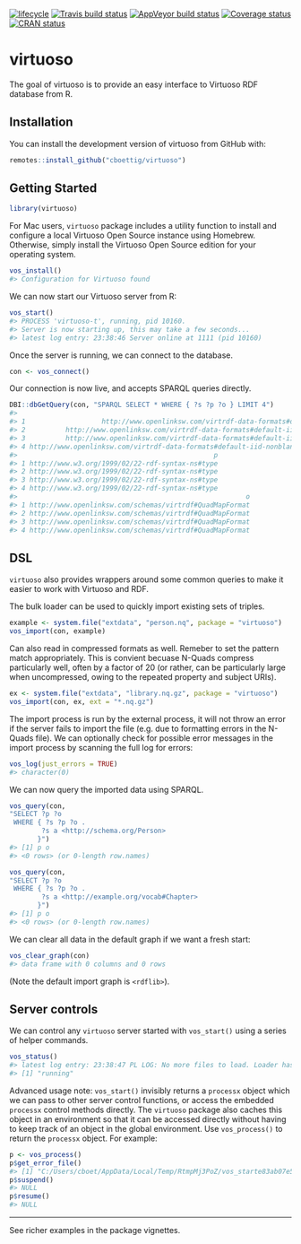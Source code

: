 
[![lifecycle](https://img.shields.io/badge/lifecycle-experimental-orange.svg)](https://www.tidyverse.org/lifecycle/#experimental) [![Travis build status](https://travis-ci.org/cboettig/virtuoso.svg?branch=master)](https://travis-ci.org/cboettig/virtuoso) [![AppVeyor build status](https://ci.appveyor.com/api/projects/status/github/cboettig/virtuoso?branch=master&svg=true)](https://ci.appveyor.com/project/cboettig/virtuoso) [![Coverage status](https://codecov.io/gh/cboettig/virtuoso/branch/master/graph/badge.svg)](https://codecov.io/github/cboettig/virtuoso?branch=master) [![CRAN status](https://www.r-pkg.org/badges/version/virtuoso)](https://cran.r-project.org/package=virtuoso)

<!-- README.md is generated from README.Rmd. Please edit that file -->
virtuoso
========

The goal of virtuoso is to provide an easy interface to Virtuoso RDF database from R.

Installation
------------

You can install the development version of virtuoso from GitHub with:

``` r
remotes::install_github("cboettig/virtuoso")
```

Getting Started
---------------

``` r
library(virtuoso)
```

For Mac users, `virtuoso` package includes a utility function to install and configure a local Virtuoso Open Source instance using Homebrew. Otherwise, simply install the Virtuoso Open Source edition for your operating system.

``` r
vos_install()
#> Configuration for Virtuoso found
```

We can now start our Virtuoso server from R:

``` r
vos_start()
#> PROCESS 'virtuoso-t', running, pid 10160.
#> Server is now starting up, this may take a few seconds...
#> latest log entry: 23:38:46 Server online at 1111 (pid 10160)
```

Once the server is running, we can connect to the database.

``` r
con <- vos_connect()
```

Our connection is now live, and accepts SPARQL queries directly.

``` r
DBI::dbGetQuery(con, "SPARQL SELECT * WHERE { ?s ?p ?o } LIMIT 4")
#>                                                                              s
#> 1                   http://www.openlinksw.com/virtrdf-data-formats#default-iid
#> 2          http://www.openlinksw.com/virtrdf-data-formats#default-iid-nullable
#> 3          http://www.openlinksw.com/virtrdf-data-formats#default-iid-nonblank
#> 4 http://www.openlinksw.com/virtrdf-data-formats#default-iid-nonblank-nullable
#>                                                 p
#> 1 http://www.w3.org/1999/02/22-rdf-syntax-ns#type
#> 2 http://www.w3.org/1999/02/22-rdf-syntax-ns#type
#> 3 http://www.w3.org/1999/02/22-rdf-syntax-ns#type
#> 4 http://www.w3.org/1999/02/22-rdf-syntax-ns#type
#>                                                         o
#> 1 http://www.openlinksw.com/schemas/virtrdf#QuadMapFormat
#> 2 http://www.openlinksw.com/schemas/virtrdf#QuadMapFormat
#> 3 http://www.openlinksw.com/schemas/virtrdf#QuadMapFormat
#> 4 http://www.openlinksw.com/schemas/virtrdf#QuadMapFormat
```

DSL
---

`virtuoso` also provides wrappers around some common queries to make it easier to work with Virtuoso and RDF.

The bulk loader can be used to quickly import existing sets of triples.

``` r
example <- system.file("extdata", "person.nq", package = "virtuoso")
vos_import(con, example)
```

Can also read in compressed formats as well. Remeber to set the pattern match appropriately. This is convient becuase N-Quads compress particularly well, often by a factor of 20 (or rather, can be particularly large when uncompressed, owing to the repeated property and subject URIs).

``` r
ex <- system.file("extdata", "library.nq.gz", package = "virtuoso")
vos_import(con, ex, ext = "*.nq.gz")
```

The import process is run by the external process, it will not throw an error if the server fails to import the file (e.g. due to formatting errors in the N-Quads file). We can optionally check for possible error messages in the import process by scanning the full log for errors:

``` r
vos_log(just_errors = TRUE)
#> character(0)
```

We can now query the imported data using SPARQL.

``` r
vos_query(con, 
"SELECT ?p ?o 
 WHERE { ?s ?p ?o .
        ?s a <http://schema.org/Person>
       }")
#> [1] p o
#> <0 rows> (or 0-length row.names)
```

``` r
vos_query(con, 
"SELECT ?p ?o 
 WHERE { ?s ?p ?o .
        ?s a <http://example.org/vocab#Chapter>
       }")
#> [1] p o
#> <0 rows> (or 0-length row.names)
```

We can clear all data in the default graph if we want a fresh start:

``` r
vos_clear_graph(con)
#> data frame with 0 columns and 0 rows
```

(Note the default import graph is `<rdflib>`).

Server controls
---------------

We can control any `virtuoso` server started with `vos_start()` using a series of helper commands.

``` r
vos_status()
#> latest log entry: 23:38:47 PL LOG: No more files to load. Loader has finished,
#> [1] "running"
```

Advanced usage note: `vos_start()` invisibly returns a `processx` object which we can pass to other server control functions, or access the embedded `processx` control methods directly. The `virtuoso` package also caches this object in an environment so that it can be accessed directly without having to keep track of an object in the global environment. Use `vos_process()` to return the `processx` object. For example:

``` r
p <- vos_process()
p$get_error_file()
#> [1] "C:/Users/cboet/AppData/Local/Temp/RtmpMj3PoZ/vos_starte83ab07e52.log"
p$suspend()
#> NULL
p$resume()
#> NULL
```

------------------------------------------------------------------------

See richer examples in the package vignettes.
